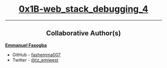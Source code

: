 <h1 style="text-align: center;">
	<a href='https://intranet.alxswe.com/projects/313'>
		0x1B-web_stack_debugging_4
	</a>
</h1>



---

<h2 style="text-align: center;">Collaborative Author(s)</h2>

[**Emmanuel Fasogba**](https://www.linkedin.com/in/emmanuelofasogba/)
- GitHub - [fashemma007](https://github.com/fashemma007)
- Twitter - [@tz_emiwest](https://www.twitter.com/tz_emiwest)
